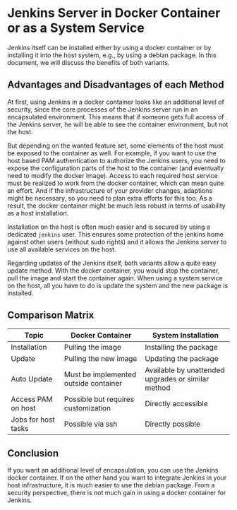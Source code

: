 # Jenkins Server in Docker Container or as a System Service

Jenkins itself can be installed either by using a docker container or by
installing it into the host system, e.g., by using a debian package. In this
document, we will discuss the benefits of both variants.


## Advantages and Disadvantages of each Method

At first, using Jenkins in a docker container looks like an additional level
of security, since the core processes of the Jenkins server run in an
encapsulated environment. This means that if someone gets full access of the
Jenkins server, he will be able to see the container environment, but not the
host.

But depending on the wanted feature set, some elements of the host must be
exposed to the container as well. For example, if you want to use the host
based PAM authentication to authorize the Jenkins users, you need to expose
the configuration parts of the host to the container (and eventually need to
modify the docker image). Access to each required host service must be
realized to work from the docker container, which can mean quite an effort. And
if the infrastructure of your provider changes, adaptions might be necessary,
so you need to plan extra efforts for this too. As a result, the docker
container might be much less robust in terms of usability as a host
installation.

Installation on the host is often much easier and is secured by using a
dedicated `jenkins` user. This ensures some protection of the jenkins home
against other users (without sudo rights) and it allows the Jenkins server to
use all available services on the host.

Regarding updates of the Jenkins itself, both variants allow a quite easy update
method. With the docker container, you would stop the container, pull the image
and start the container again. When using a system service on the host, all you
have to do is update the system and the new package is installed.


## Comparison Matrix

| Topic               | Docker Container                      | System Installation                                |
| ------------------- | ------------------------------------- | -------------------------------------------------- |
| Installation        | Pulling the image                     | Installing the package                             |
| Update              | Pulling the new image                 | Updating the package                               |
| Auto Update         | Must be implemented outside container | Available by unattended upgrades or similar method |
| Access PAM on host  | Possible but requires customization   | Directly accessible                                |
| Jobs for host tasks | Possible via ssh                      | Directly possible                                  |


## Conclusion

If you want an additional level of encapsulation, you can use the Jenkins docker
container. If on the other hand you want to integrate Jenkins in your host
infrastructure, it is much easier to use the debian package. From a security
perspective, there is not much gain in using a docker container for Jenkins.
